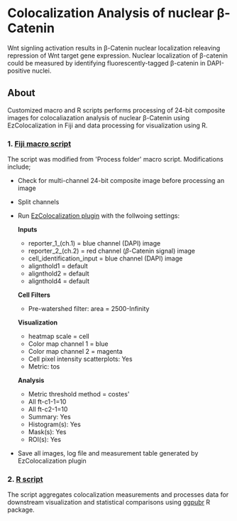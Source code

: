 # Colocalization Analysis of nuclear β-Catenin

Wnt signling activation results in β-Catenin nuclear localization releaving repression of Wnt target gene expression. Nuclear localization of β-catenin could be measured by identifying fluorescently-tagged β-catenin in DAPI-positive nuclei.

## About 
Customized macro and R scripts performs processing of 24-bit composite images for colocaliazation analysis of nuclear β-Catenin using EzColocalization in Fiji and data processing for visualization using R.

### 1. [Fiji macro script](https://github.com/rgunaratna/Colocalization_Analysis/blob/main/Process_Folder_ezcoloc.ijm) 

The script was modified from 'Process folder' macro script. Modifications include; 

  - Check for multi-channel 24-bit composite image before processing an image 
  - Split channels 
  - Run [EzColocalization plugin](https://github.com/DrHanLim/EzColocalization) with the follwoing settings: 


    **Inputs**
      - reporter_1_(ch.1) = blue channel (DAPI) image 
      - reporter_2_(ch.2) = red channel ($\beta$-Catenin signal) image 
      - cell_identification_input = blue channel (DAPI) image 
      - alignthold1 = default 
      - alignthold2 = default 
      - alignthold4 = default 
    

    **Cell Filters** 
      - Pre-watershed filter: area = 2500-Infinity 
    
 
    **Visualization** 
      - heatmap scale = cell 
      - Color map channel 1 = blue 
      - Color map channel 2 = magenta 
      - Cell pixel intensity scatterplots: Yes 
      - Metric: tos
      

    **Analysis** 
      - Metric threshold method = costes'  
      - All ft-c1-1=10 
      - All ft-c2-1=10 
      - Summary: Yes 
      - Histogram(s): Yes 
      - Mask(s): Yes 
      - ROI(s): Yes 


  - Save all images, log file and measurement table generated by EzColocalization plugin 
    

### 2. [R script](https://github.com/rgunaratna/Colocalization_Analysis/blob/main/dact1_bcat_colocalizatioin_data_process_plotting.R) 
 
The script aggregates colocalization measurements and processes data for downstream 
visualization and statistical comparisons using [ggpubr](https://github.com/kassambara/ggpubr) R package.


